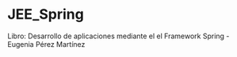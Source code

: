 # JEE_Spring
Libro: Desarrollo de aplicaciones mediante el el Framework Spring - Eugenia Pérez Martínez
